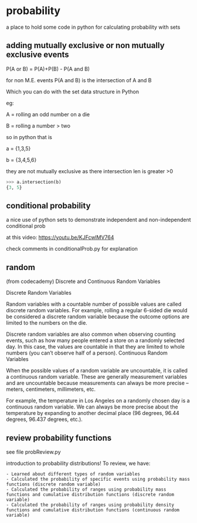 # probability
a place to hold some code in python for calculating probability  with sets




## adding mutually exclusive or non mutually exclusive events

P(A or B) = P(A)+P(B) - P(A and B)

for non M.E. events  P(A and B) is the intersection of A and B

Which you can do with the set data structure in Python

eg:

A = rolling an odd number on a die

B = rolling a number > two

so in python that is 

a = {1,3,5}

b = {3,4,5,6}

they are not mutually exclusive as there intersection len is greater >0

```python
>>> a.intersection(b)
{3, 5}
```


## conditional probability 

a nice use of python sets to demonstrate independent and non-independent conditional prob

at this video:  https://youtu.be/KJFcwlMV764

check comments in conditionalProb.py for explanation

## random
(from codecademy)
Discrete and Continuous Random Variables

Discrete Random Variables

Random variables with a countable number of possible values are called discrete random variables. For example, rolling a regular 6-sided die would be considered a discrete random variable because the outcome options are limited to the numbers on the die.

Discrete random variables are also common when observing counting events, such as how many people entered a store on a randomly selected day. In this case, the values are countable in that they are limited to whole numbers (you can’t observe half of a person).
Continuous Random Variables

When the possible values of a random variable are uncountable, it is called a continuous random variable. These are generally measurement variables and are uncountable because measurements can always be more precise – meters, centimeters, millimeters, etc.

For example, the temperature in Los Angeles on a randomly chosen day is a continuous random variable. We can always be more precise about the temperature by expanding to another decimal place (96 degrees, 96.44 degrees, 96.437 degrees, etc.).


## review probability functions

see file probReview.py

introduction to probability distributions! To review, we have:

    - Learned about different types of random variables
    - Calculated the probability of specific events using probability mass functions (discrete random variable)
    - Calculated the probability of ranges using probability mass functions and cumulative distribution functions (discrete random variable)
    - Calculated the probability of ranges using probability density functions and cumulative distribution functions (continuous random variable)

